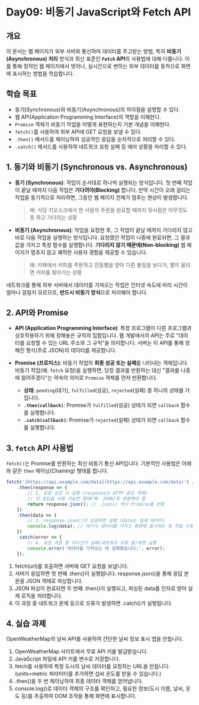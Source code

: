 # Day09: 비동기 JavaScript와 Fetch API

## 개요

이 문서는 웹 페이지가 외부 서버와 통신하여 데이터를 주고받는 방법, 특히 **비동기(Asynchronous) 처리** 방식과 최신 표준인 **`Fetch` API**의 사용법에 대해 다룹니다. 이를 통해 정적인 웹 페이지에서 벗어나, 실시간으로 변하는 외부 데이터를 동적으로 화면에 표시하는 방법을 학습합니다.

## 학습 목표

* 동기(Synchronous)와 비동기(Asynchronous)의 차이점을 설명할 수 있다.
* 웹 API(Application Programming Interface)의 역할을 이해한다.
* `Promise` 객체가 비동기 작업을 어떻게 표현하는지 기본 개념을 이해한다.
* `fetch()`를 사용하여 외부 API에 GET 요청을 보낼 수 있다.
* `.then()` 메서드를 체이닝하여 성공적인 응답을 순차적으로 처리할 수 있다.
* `.catch()` 메서드를 사용하여 네트워크 요청 실패 등 에러 상황을 처리할 수 있다.

## 1. 동기와 비동기 (Synchronous vs. Asynchronous)

* **동기 (Synchronous)**: 작업이 순서대로 하나씩 실행되는 방식입니다. 첫 번째 작업이 끝날 때까지 다음 작업은 **기다려야(Blocking)** 합니다. 만약 시간이 오래 걸리는 작업을 동기적으로 처리하면, 그동안 웹 페이지 전체가 멈추는 현상이 발생합니다.
    > 예: 식당 키오스크에서 한 사람이 주문을 완료할 때까지 뒷사람은 아무것도 못 하고 기다리는 상황

* **비동기 (Asynchronous)**: 작업을 요청한 후, 그 작업이 끝날 때까지 기다리지 않고 바로 다음 작업을 실행하는 방식입니다. 요청했던 작업이 나중에 완료되면, 그 결과값을 가지고 특정 함수를 실행합니다. **기다리지 않기 때문에(Non-blocking)** 웹 페이지가 멈추지 않고 쾌적한 사용자 경험을 제공할 수 있습니다.
    > 예: 카페에서 커피를 주문하고 진동벨을 받아 다른 볼일을 보다가, 벨이 울리면 커피를 찾아가는 상황

네트워크를 통해 외부 서버에서 데이터를 가져오는 작업은 인터넷 속도에 따라 시간이 얼마나 걸릴지 모르므로, **반드시 비동기 방식**으로 처리해야 합니다.

## 2. API와 Promise

* **API (Application Programming Interface)**: 특정 프로그램이 다른 프로그램과 상호작용하기 위해 정해놓은 규칙의 집합입니다. 웹 개발에서의 API는 주로 "데이터를 요청할 수 있는 URL 주소와 그 규칙"을 의미합니다. 서버는 이 API를 통해 정해진 형식(주로 JSON)의 데이터를 제공합니다.

* **Promise (프로미스)**: 비동기 작업의 **최종 성공 또는 실패**를 나타내는 객체입니다. 비동기 작업(예: `fetch` 요청)을 실행하면, 당장 결과를 반환하는 대신 "결과를 나중에 알려주겠다"는 약속의 의미로 `Promise` 객체를 먼저 반환합니다.
    * **상태**: `pending`(대기), `fulfilled`(성공), `rejected`(실패) 중 하나의 상태를 가집니다.
    * **`.then(callback)`**: Promise가 `fulfilled`(성공) 상태가 되면 `callback` 함수를 실행합니다.
    * **`.catch(callback)`**: Promise가 `rejected`(실패) 상태가 되면 `callback` 함수를 실행합니다.

## 3. `fetch` API 사용법

`fetch()`는 Promise를 반환하는 최신 비동기 통신 API입니다. 기본적인 사용법은 아래와 같은 `then` 체이닝(Chaining) 형태를 띕니다.

```javascript
fetch('[https://api.example.com/data](https://api.example.com/data)') // 1. 데이터 요청 (Promise 반환)
    .then(response => {
        // 2. 요청 성공 시 실행 (response는 HTTP 응답 객체)
        // 이 응답을 사용 가능한 형태(예: JSON)로 변환해야 함
        return response.json(); // .json() 역시 Promise를 반환
    })
    .then(data => {
        // 3. response.json()이 성공하면 실행 (data는 실제 데이터)
        console.log(data); // 여기서 데이터를 가지고 화면에 표시하는 등 작업 수행
    })
    .catch(error => {
        // 4. 요청 과정 중 어디선가 실패(네트워크 오류 등)하면 실행
        console.error('데이터를 가져오는 데 실패했습니다:', error);
    });
```
1. fetch(url)를 호출하면 서버에 GET 요청을 보냅니다.
2. 서버가 응답하면 첫 번째 .then()이 실행됩니다. response.json()을 통해 응답 본문을 JSON 객체로 파싱합니다.
3. JSON 파싱이 완료되면 두 번째 .then()이 실행되고, 파싱된 data를 인자로 받아 실제 로직을 처리합니다.
4. 이 과정 중 네트워크 문제 등으로 오류가 발생하면 .catch()가 실행됩니다.

## 4. 실습 과제
OpenWeatherMap의 날씨 API를 사용하여 간단한 날씨 정보 표시 앱을 만듭니다.

1. OpenWeatherMap 사이트에서 무료 API 키를 발급받습니다.
2. JavaScript 파일에 API 키를 변수로 저장합니다.
3. fetch를 사용하여 특정 도시의 날씨 데이터를 요청하는 URL을 만듭니다. (units=metric 파라미터를 추가하면 섭씨 온도를 받을 수 있습니다.)
4. .then()을 두 번 체이닝하여 최종 데이터 객체를 얻어냅니다.
5. console.log()로 데이터 객체의 구조를 확인하고, 필요한 정보(도시 이름, 날씨, 온도 등)를 추출하여 DOM 조작을 통해 화면에 표시합니다.
